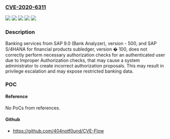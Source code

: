 ### [CVE-2020-6311](https://cve.mitre.org/cgi-bin/cvename.cgi?name=CVE-2020-6311)
![](https://img.shields.io/static/v1?label=Product&message=BANKING%20SERVICES%20FROM%20SAP%209.0(Bank%20Analyzer)&color=blue)
![](https://img.shields.io/static/v1?label=Product&message=S%2F4HANA%20FIN%20PROD%20SUBLDGR&color=blue)
![](https://img.shields.io/static/v1?label=Version&message=%3C100%20&color=brighgreen)
![](https://img.shields.io/static/v1?label=Version&message=%3C500%20&color=brighgreen)
![](https://img.shields.io/static/v1?label=Vulnerability&message=CWE-285(Improper%20Authorization)&color=brighgreen)

### Description

Banking services from SAP 9.0 (Bank Analyzer), version - 500, and SAP S/4HANA for financial products subledger, version � 100, does not correctly perform necessary authorization checks for an authenticated user due to Improper Authorization checks, that may cause a system administrator to create incorrect authorization proposals. This may result in privilege escalation and may expose restricted banking data.

### POC

#### Reference
No PoCs from references.

#### Github
- https://github.com/404notf0und/CVE-Flow

